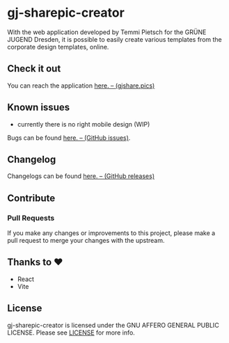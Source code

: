 # gj-sharepic-creator

With the web application developed by Temmi Pietsch for the GRÜNE JUGEND Dresden, it is possible to easily create various templates from the corporate design templates, online.

## Check it out

You can reach the application [here. – (gjshare.pics)](https://gjshare.pics)

## Known issues

- currently there is no right mobile design (WIP)

Bugs can be found [here. – (GitHub issues)](https://github.com/temmiland/gj-sharepic-creator/labels/bug).

## Changelog

Changelogs can be found [here. – (GitHub releases)](https://github.com/temmiland/j-sharepic-creator/releases)

## Contribute

### Pull Requests

If you make any changes or improvements to this project, please make a pull request to merge your changes with the upstream.

## Thanks to ❤

- React
- Vite

## License

gj-sharepic-creator is licensed under the GNU AFFERO GENERAL PUBLIC LICENSE. Please see [LICENSE](https://github.com/temmiland/gj-sharepic-creator/blob/main/LICENSE) for more info.
